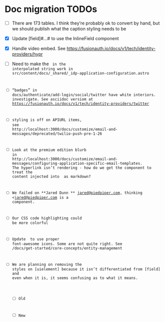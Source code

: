 # Doc migration TODOs

* [ ]  There are 173 tables. I think they’re probably ok to convert by hand, but we should publish what the caption styling needs to be
* [x]  Update [field]#...# to use the InlineField component
* [x]  Handle video embed. See https://fusionauth.io/docs/v1/tech/identity-providers/hypr
* [ ]  Need to make the <code> in the interpolated string work in src/content/docs/_shared/_idp-application-configuration.astro
* [ ]  “badges” in docs/authenticate/add-login/social/twitter have white interiors. investigate. See asciidoc versiom at https://fusionauth.io/docs/v1/tech/identity-providers/twitter
* [ ]  styling is off on APIURL items, see http://localhost:3000/docs/customize/email-and-messages/deprecated/twilio-push-pre-1-26
* [ ]  Look at the premium edition blurb in http://localhost:3000/docs/customize/email-and-messages/configuring-application-specific-email-templates. The hyperlink isn’t rendering - how do we get the component to treat the content injected into <slot /> as markdown?
* [ ]  We failed on **Jared Dunn **  <jared@piedpiper.com>, thinking <jared@piedpiper.com is a component. 
* [ ]  Our CSS code highlighting could be more colorful
* [ ]  Update <Icon> to use proper font-awesome icons. Some are not quite right. See /docs/get-started/core-concepts/entity-management

* [ ]  We are planning on removing the styles on [uielement] because it isn’t differentiated from [field] and even when it is, it seems confusing as to what it means.
    * [ ]  Old 
    * [ ]  New

